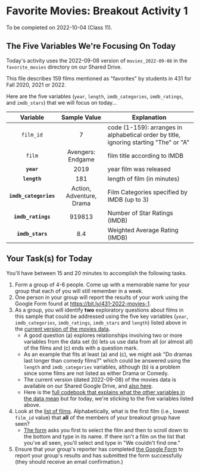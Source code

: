 # Favorite Movies: Breakout Activity 1

To be completed on 2022-10-04 (Class 11).

## The Five Variables We're Focusing On Today

Today's activity uses the 2022-09-08 version of `movies_2022-09-08` in the `favorite_movies` directory on our Shared Drive.

This file describes 159 films mentioned as "favorites" by students in 431 for Fall 2020, 2021 or 2022. 

Here are the five variables (`year`, `length`, `imdb_categories`, `imdb_ratings`, and `imdb_stars`) that we will focus on today...

Variable | Sample Value | Explanation
:--------: | :------------: | ------------------------------------------------------------------------
`film_id` | 7 | code (1-159): arranges in alphabetical order by title, ignoring starting "The" or "A"
`film` | Avengers: Endgame | film title according to IMDB
**`year`** | 2019 | year film was released
**`length`** | 181 | length of film (in minutes)
**`imdb_categories`** | Action, Adventure, Drama | Film Categories specified by IMDB (up to 3)
**`imdb_ratings`** | 919813 | Number of Star Ratings (IMDB)
**`imdb_stars`** | 8.4 | Weighted Average Rating (IMDB)

## Your Task(s) for Today

You'll have between 15 and 20 minutes to accomplish the following tasks.

1. Form a group of 4-6 people. Come up with a memorable name for your group that each of you will still remember in a week.
2. One person in your group will report the results of your work using the Google Form found at https://bit.ly/431-2022-movies-1. 
3. As a group, you will identify **two** exploratory questions about films in this sample that could be addressed using the five key variables (`year`, `imdb_categories`, `imdb_ratings`, `imdb_stars` and `length`) listed above in the [current version of the movies data](data/movies_2022-09-08.csv).
    - A good question (a) explores relationships involving two or more variables from the data set (b) lets us use data from all (or almost all) of the films and (c) ends with a question mark.
    - As an example that fits at least (a) and (c), we might ask "Do dramas last longer than comedy films?" which could be answered using the `length` and `imdb_categories` variables, although (b) is a problem since some films are not listed as either Drama or Comedy.
   - The current version (dated 2022-09-08) of the movies data is available on our Shared Google Drive, and [also here](data/movies_2022-09-08.csv).
    - Here is the [full codebook that explains what the other variables in the data mean](codebook1.md) but for today, we're sticking to the five variables listed above.
4. Look at the [list of films](movie_list.md). Alphabetically, what is the first film (i.e., lowest `film_id` value) that **all** of the members of your breakout group have seen? 
    - [The form](https://bit.ly/431-2022-movies-1) asks you first to select the film and then to scroll down to the bottom and type in its name. If there isn't a film on the list that you've all seen, you'll select and type in "We couldn't find one."
5. Ensure that your group's reporter has completed [the Google Form](https://bit.ly/431-2022-movies-1) to report your group's results and has submitted the form successfully (they should receive an email confirmation.)

